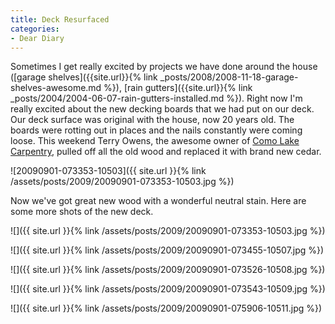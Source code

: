 ```yaml
---
title: Deck Resurfaced
categories:
- Dear Diary
---
```


Sometimes I get really excited by projects we have done around the house ([garage shelves]({{site.url}}{% link _posts/2008/2008-11-18-garage-shelves-awesome.md %}), [rain gutters]({{site.url}}{% link _posts/2004/2004-06-07-rain-gutters-installed.md %}). Right now I'm really excited about the new decking boards that we had put on our deck. Our deck surface was original with the house, now 20 years old. The boards were rotting out in places and the nails constantly were coming loose. This weekend Terry Owens, the awesome owner of [Como Lake Carpentry](http://www.comolakecarpentry.com/), pulled off all the old wood and replaced it with brand new cedar.

![20090901-073353-10503]({{ site.url }}{% link /assets/posts/2009/20090901-073353-10503.jpg %})

Now we've got great new wood with a wonderful neutral stain. Here are some more shots of the new deck.

![]({{ site.url }}{% link /assets/posts/2009/20090901-073353-10503.jpg %})

![]({{ site.url }}{% link /assets/posts/2009/20090901-073455-10507.jpg %})

![]({{ site.url }}{% link /assets/posts/2009/20090901-073526-10508.jpg %})

![]({{ site.url }}{% link /assets/posts/2009/20090901-073543-10509.jpg %})

![]({{ site.url }}{% link /assets/posts/2009/20090901-075906-10511.jpg %})



